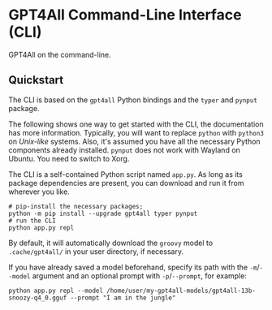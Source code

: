 # GPT4All Command-Line Interface (CLI)

GPT4All on the command-line.

## Quickstart

The CLI is based on the `gpt4all` Python bindings and the `typer` and `pynput` package.

The following shows one way to get started with the CLI, the documentation has more information.
Typically, you will want to replace `python` with `python3` on _Unix-like_ systems. 
Also, it's assumed you have all the necessary Python components already installed.
`pynput` does not work with Wayland on Ubuntu. You need to switch to Xorg.

The CLI is a self-contained Python script named `app.py`. As long as
its package dependencies are present, you can download and run it from wherever you like.

```shell
# pip-install the necessary packages;
python -m pip install --upgrade gpt4all typer pynput
# run the CLI
python app.py repl
```
By default, it will automatically download the `groovy` model to `.cache/gpt4all/` in your user
directory, if necessary.

If you have already saved a model beforehand, specify its path with the `-m`/`--model` argument and an optional prompt with `-p`/`--prompt`,
for example:
```shell
python app.py repl --model /home/user/my-gpt4all-models/gpt4all-13b-snoozy-q4_0.gguf --prompt "I am in the jungle"
```
